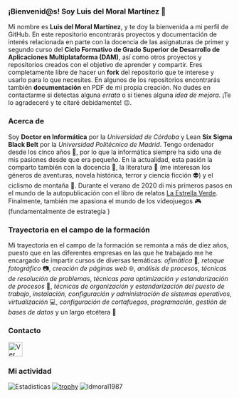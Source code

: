 ### ¡Bienvenid@s! Soy Luis del Moral Martínez 👋
Mi nombre es **Luis del Moral Martínez**, y te doy la bienvenida a mi perfil de GitHub. En este repositorio encontrarás proyectos y documentación de interés relacionada en parte con la docencia de las asignaturas de primer y segundo curso del **Ciclo Formativo de Grado Superior de Desarrollo de Aplicaciones Multiplataforma (DAM)**, así como otros proyectos y repositorios creados con el objetivo de aprender y compartir. Eres completamente libre de hacer un **fork** del repositorio que te interese y usarlo para lo que necesites. En algunos de los repositorios encontrarás también **documentación** en PDF de mi propia creación. No dudes en contactarme si detectas alguna *errata* o si tienes alguna *idea de mejora*. ¡Te lo agradeceré y te citaré debidamente! :wink:.

### Acerca de
Soy **Doctor en Informática** por la *Universidad de Córdoba* y Lean **Six Sigma Black Belt** por la *Universidad Politécnica de Madrid*. Tengo ordenador desde los cinco años :floppy_disk:, por lo que la informática siempre ha sido una de mis pasiones desde que era pequeño. En la actualidad, esta pasión la comparto también con la docencia :triangular_ruler:, la literatura :blue_book: (me interesan los géneros de aventuras, novela histórica, terror y ciencia ficción :alien:) y el ciclismo de montaña :mountain_bicyclist:. Durante el verano de 2020 di mis primeros pasos en el mundo de la autopublicación con el libro de relatos <a href="https://www.amazon.es/estrella-verde-Relatos-ficci%C3%B3n/dp/B08C8RWBGS" target="_blank">La Estrella Verde</a>. Finalmente, también me apasiona el mundo de los videojuegos :video_game: (fundamentalmente de estrategia )

### Trayectoria en el campo de la formación
Mi trayectoria en el campo de la formación se remonta a más de diez años, puesto que en las diferentes empresas en las que he trabajado me he encargado de impartir cursos de diversas temáticas: *ofimática* :pencil:, *retoque fotográfico* :camera:, *creación de páginas web* :globe_with_meridians:, *análisis de procesos*, *técnicas de resolución de problemas*, *técnicas para optimización y estandarización de procesos* :hammer:, *técnicas de organización y estandarización del puesto de trabajo*, *instalación, configuración y administración de sistemas operativos*, *virtualización* :computer:, *configuración de cortafuegos*, *programación*, *gestión de bases de datos* y un largo etcétera :space_invader:

### Contacto
<a href="https://www.linkedin.com/in/luisdelmoralmartinez/" target="_blank">
  <img src="https://image.flaticon.com/icons/png/512/174/174857.png" width="32" alt="Ver mi perfil en LinkedIn">
</a>

### Mi actividad
![Estadisticas](https://github-readme-stats.vercel.app/api?username=ldmoral1987&show_icons=true&theme=highcontrast)
[![trophy](https://github-profile-trophy.vercel.app/?username=ldmoral1987&theme=onedark&row=1&column=7)](https://github.com/ryo-ma/github-profile-trophy)
<img src="https://komarev.com/ghpvc/?username=ldmoral1987&label=Profile%20views&color=0e75b6&style=flat" alt="ldmoral1987" />
